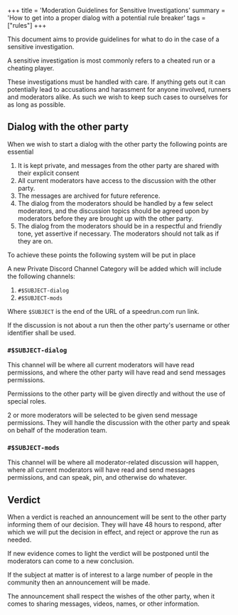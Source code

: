 +++
title = 'Moderation Guidelines for Sensitive Investigations'
summary = 'How to get into a proper dialog with a potential rule breaker'
tags = ["rules"]
+++

This document aims to provide guidelines for what to do in the case of a
sensitive investigation.

A sensitive investigation is most commonly refers to a cheated run or a
cheating player.

These investigations must be handled with care. If anything gets out it
can potentially lead to accusations and harassment for anyone involved,
runners and moderators alike. As such we wish to keep such cases to
ourselves for as long as possible.

Dialog with the other party
---------------------------
When we wish to start a dialog with the other party the following points
are essential

1. It is kept private, and messages from the other party are shared with
   their explicit consent
2. All current moderators have access to the discussion with the other
   party.
3. The messages are archived for future reference.
4. The dialog from the moderators should be handled by a few select
   moderators, and the discussion topics should be agreed upon by
   moderators before they are brought up with the other party.
5. The dialog from the moderators should be in a respectful and friendly
   tone, yet assertive if necessary. The moderators should not talk as
   if they are on.

To achieve these points the following system will be put in place

A new Private Discord Channel Category will be added which will
include the following channels:

1. `#$SUBJECT-dialog`
2. `#$SUBJECT-mods`

Where `$SUBJECT` is the end of the URL of a speedrun.com run link.

If the discussion is not about a run then the other party's username or
other identifier shall be used.

### `#$SUBJECT-dialog`
This channel will be where all current moderators will have read
permissions, and where the other party will have read and send messages
permissions.

Permissions to the other party will be given directly and without the
use of special roles.

2 or more moderators will be selected to be given send message
permissions. They will handle the discussion with the other party and
speak on behalf of the moderation team.

### `#$SUBJECT-mods`
This channel will be where all moderator-related discussion will happen,
where all current moderators will have read and send messages
permissions, and can speak, pin, and otherwise do whatever.

Verdict
-------
When a verdict is reached an announcement will be sent to the other
party informing them of our decision. They will have 48 hours to
respond, after which we will put the decision in effect, and reject or
approve the run as needed.

If new evidence comes to light the verdict will be postponed until the
moderators can come to a new conclusion.

If the subject at matter is of interest to a large number of people in
the community then an announcement will be made.

The announcement shall respect the wishes of the other party, when it
comes to sharing messages, videos, names, or other information.

